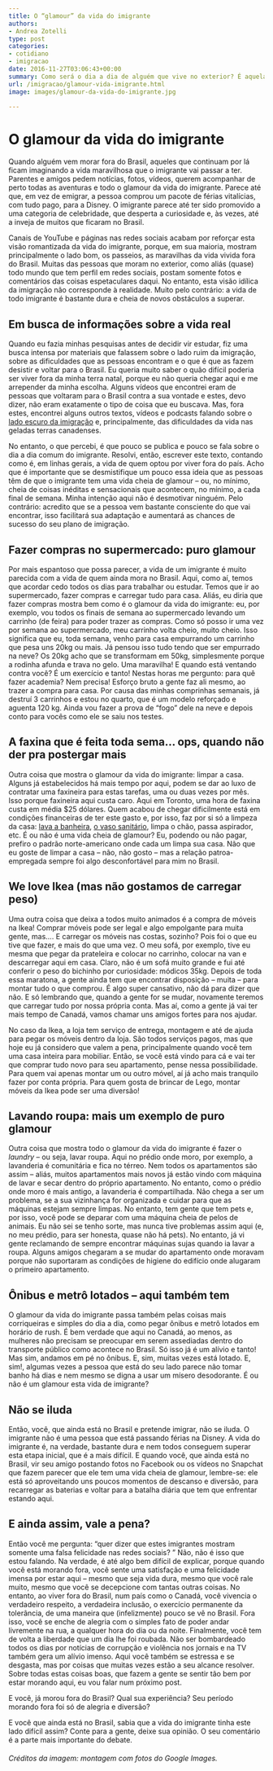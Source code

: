 ```yaml
---
title: O “glamour” da vida do imigrante
authors:
- Andrea Zotelli
type: post
categories:
- cotidiano
- imigracao
date: 2016-11-27T03:06:43+00:00
summary: Como será o dia a dia de alguém que vive no exterior? É aquela vida cheia de acontecimentos, aventuras, novidades e coisas fascinantes no dia a dia? Ou se parece muito mais com a vida comum de quem continua morando no Brasil? Neste texto, falo um pouco sobre isso e você vai poder saber como é, afinal de contas, todo o glamour da vida do imigrante.
url: /imigracao/glamour-vida-imigrante.html
image: images/glamour-da-vida-do-imigrante.jpg

---
```

# O glamour da vida do imigrante

Quando alguém vem morar fora do Brasil, aqueles que continuam por lá ficam imaginando a vida maravilhosa que o imigrante vai passar a ter. Parentes e amigos pedem notícias, fotos, vídeos, querem acompanhar de perto todas as aventuras e todo o glamour da vida do imigrante. Parece até que, em vez de emigrar, a pessoa comprou um pacote de férias vitalícias, com tudo pago, para a Disney. O imigrante parece até ter sido promovido a uma categoria de celebridade, que desperta a curiosidade e, às vezes, até a inveja de muitos que ficaram no Brasil.

Canais de YouTube e páginas nas redes sociais acabam por reforçar esta visão romantizada da vida do imigrante, porque, em sua maioria, mostram principalmente o lado bom, os passeios, as maravilhas da vida vivida fora do Brasil. Muitas das pessoas que moram no exterior, como aliás (quase) todo mundo que tem perfil em redes sociais, postam somente fotos e comentários das coisas espetaculares daqui. No entanto, esta visão idílica da imigração não corresponde à realidade. Muito pelo contrário: a vida de todo imigrante é bastante dura e cheia de novos obstáculos a superar.

## Em busca de informações sobre a vida real

Quando eu fazia minhas pesquisas antes de decidir vir estudar, fiz uma busca intensa por materiais que falassem sobre o lado ruim da imigração, sobre as dificuldades que as pessoas encontram e o que é que as fazem desistir e voltar para o Brasil. Eu queria muito saber o quão difícil poderia ser viver fora da minha terra natal, porque eu não queria chegar aqui e me arrepender da minha escolha. Alguns vídeos que encontrei eram de pessoas que voltaram para o Brasil contra a sua vontade e estes, devo dizer, não eram exatamente o tipo de coisa que eu buscava. Mas, fora estes, encontrei alguns outros textos, vídeos e podcasts falando sobre o [lado escuro da imigração][1] e, principalmente, das dificuldades da vida nas geladas terras canadenses.

No entanto, o que percebi, é que pouco se publica e pouco se fala sobre o dia a dia comum do imigrante. Resolvi, então, escrever este texto, contando como é, em linhas gerais, a vida de quem optou por viver fora do país. Acho que é importante que se desmistifique um pouco essa ideia que as pessoas têm de que o imigrante tem uma vida cheia de glamour – ou, no mínimo, cheia de coisas inéditas e sensacionais que acontecem, no mínimo, a cada final de semana. Minha intenção aqui não é desmotivar ninguém. Pelo contrário: acredito que se a pessoa vem bastante consciente do que vai encontrar, isso facilitará sua adaptação e aumentará as chances de sucesso do seu plano de imigração.

## Fazer compras no supermercado: puro glamour

Por mais espantoso que possa parecer, a vida de um imigrante é muito parecida com a vida de quem ainda mora no Brasil. Aqui, como aí, temos que acordar cedo todos os dias para trabalhar ou estudar. Temos que ir ao supermercado, fazer compras e carregar tudo para casa. Aliás, eu diria que fazer compras mostra bem como é o glamour da vida do imigrante: eu, por exemplo, vou todos os finais de semana ao supermercado levando um carrinho (de feira) para poder trazer as compras. Como só posso ir uma vez por semana ao supermercado, meu carrinho volta cheio, muito cheio. Isso significa que eu, toda semana, venho para casa empurrando um carrinho que pesa uns 20kg ou mais. Já pensou isso tudo tendo que ser empurrado na neve? Os 20kg acho que se transformam em 50kg, simplesmente porque a rodinha afunda e trava no gelo. Uma maravilha! E quando está ventando contra você? É um exercício e tanto! Nestas horas me pergunto: para quê fazer academia? Nem precisa! Esforço bruto a gente faz ali mesmo, ao trazer a compra para casa. Por causa das minhas comprinhas semanais, já destruí 3 carrinhos e estou no quarto, que é um modelo reforçado e aguenta 120 kg. Ainda vou fazer a prova de “fogo” dele na neve e depois conto para vocês como ele se saiu nos testes.

## A faxina que é feita toda sema&#8230; ops, quando não der pra postergar mais

Outra coisa que mostra o glamour da vida do imigrante: limpar a casa. Alguns já estabelecidos há mais tempo por aqui, podem se dar ao luxo de contratar uma faxineira para estas tarefas, uma ou duas vezes por mês. Isso porque faxineira aqui custa caro. Aqui em Toronto, uma hora de faxina custa em média $25 dólares. Quem acabou de chegar dificilmente está em condições financeiras de ter este gasto e, por isso, faz por si só a limpeza da casa: [lava a banheira][2], [o vaso sanitário][3], limpa o chão, passa aspirador, etc. É ou não é uma vida cheia de glamour? Eu, podendo ou não pagar, prefiro o padrão norte-americano onde cada um limpa sua casa. Não que eu goste de limpar a casa – não, não gosto – mas a relação patroa-empregada sempre foi algo desconfortável para mim no Brasil.

## We love Ikea (mas não gostamos de carregar peso)

Uma outra coisa que deixa a todos muito animados é a compra de móveis na Ikea! Comprar móveis pode ser legal e algo empolgante para muita gente, mas&#8230;. E carregar os móveis nas costas, sozinho? Pois foi o que eu tive que fazer, e mais do que uma vez. O meu sofá, por exemplo, tive eu mesma que pegar da prateleira e colocar no carrinho, colocar na van e descarregar aqui em casa. Claro, não é um sofá muito grande e fui até conferir o peso do bichinho por curiosidade: módicos 35kg. Depois de toda essa maratona, a gente ainda tem que encontrar disposição – muita &#8211; para montar tudo o que comprou. É algo super cansativo, não dá para dizer que não. E só lembrando que, quando a gente for se mudar, novamente teremos que carregar tudo por nossa própria conta. Mas aí, como a gente já vai ter mais tempo de Canadá, vamos chamar uns amigos fortes para nos ajudar.

No caso da Ikea, a loja tem serviço de entrega, montagem e até de ajuda para pegar os móveis dentro da loja. São todos serviços pagos, mas que hoje eu já considero que valem a pena, principalmente quando você tem uma casa inteira para mobiliar. Então, se você está vindo para cá e vai ter que comprar tudo novo para seu apartamento, pense nessa possibilidade. Para quem vai apenas montar um ou outro móvel, aí já acho mais tranquilo fazer por conta própria. Para quem gosta de brincar de Lego, montar móveis da Ikea pode ser uma diversão!

## Lavando roupa: mais um exemplo de puro glamour

Outra coisa que mostra todo o glamour da vida do imigrante é fazer o _laundry_ – ou seja, lavar roupa. Aqui no prédio onde moro, por exemplo, a lavanderia é comunitária e fica no térreo. Nem todos os apartamentos são assim – aliás, muitos apartamentos mais novos já estão vindo com máquina de lavar e secar dentro do próprio apartamento. No entanto, como o prédio onde moro é mais antigo, a lavanderia é compartilhada. Não chega a ser um problema, se a sua vizinhança for organizada e cuidar para que as máquinas estejam sempre limpas. No entanto, tem gente que tem pets e, por isso, você pode se deparar com uma máquina cheia de pelos de animais. Eu não sei se tenho sorte, mas nunca tive problemas assim aqui (e, no meu prédio, para ser honesta, quase não há pets). No entanto, já vi gente reclamando de sempre encontrar máquinas sujas quando ia lavar a roupa. Alguns amigos chegaram a se mudar do apartamento onde moravam porque não suportaram as condições de higiene do edifício onde alugaram o primeiro apartamento.

## Ônibus e metrô lotados &#8211; aqui também tem

O glamour da vida do imigrante passa também pelas coisas mais corriqueiras e simples do dia a dia, como pegar ônibus e metrô lotados em horário de rush. É bem verdade que aqui no Canadá, ao menos, as mulheres não precisam se preocupar em serem assediadas dentro do transporte público como acontece no Brasil. Só isso já é um alívio e tanto! Mas sim, andamos em pé no ônibus. E, sim, muitas vezes está lotado. E, sim!, algumas vezes a pessoa que está do seu lado parece não tomar banho há dias e nem mesmo se digna a usar um mísero desodorante. É ou não é um glamour esta vida de imigrante?

## Não se iluda

Então, você, que ainda está no Brasil e pretende imigrar, não se iluda. O imigrante não é uma pessoa que está passando férias na Disney. A vida do imigrante é, na verdade, bastante dura e nem todos conseguem superar esta etapa inicial, que é a mais difícil. E quando você, que ainda está no Brasil, vir seu amigo postando fotos no Facebook ou os vídeos no Snapchat que fazem parecer que ele tem uma vida cheia de glamour, lembre-se: ele está só aproveitando uns poucos momentos de descanso e diversão, para recarregar as baterias e voltar para a batalha diária que tem que enfrentar estando aqui.

## E ainda assim, vale a pena?

Então você me pergunta: “quer dizer que estes imigrantes mostram somente uma falsa felicidade nas redes sociais? ” Não, não é isso que estou falando. Na verdade, é até algo bem difícil de explicar, porque quando você está morando fora, você sente uma satisfação e uma felicidade imensa por estar aqui – mesmo que seja vida dura, mesmo que você rale muito, mesmo que você se decepcione com tantas outras coisas. No entanto, ao viver fora do Brasil, num país como o Canadá, você vivencia o verdadeiro respeito, a verdadeira inclusão, o exercício permanente da tolerância, de uma maneira que (infelizmente) pouco se vê no Brasil. Fora isso, você se enche de alegria com o simples fato de poder andar livremente na rua, a qualquer hora do dia ou da noite. Finalmente, você tem de volta a liberdade que um dia lhe foi roubada. Não ser bombardeado todos os dias por notícias de corrupção e violência nos jornais e na TV também gera um alívio imenso. Aqui você também se estressa e se desgasta, mas por coisas que muitas vezes estão a seu alcance resolver. Sobre todas estas coisas boas, que fazem a gente se sentir tão bem por estar morando aqui, eu vou falar num próximo post.

E você, já morou fora do Brasil? Qual sua experiência? Seu período morando fora foi só de alegria e diversão?

E você que ainda está no Brasil, sabia que a vida do imigrante tinha este lado difícil assim? Conte para a gente, deixe sua opinião. O seu comentário é a parte mais importante do debate.

###### _Créditos da imagem: montagem com fotos do Google Images._

 [1]: http://www.canadaagora.com/podeixar/o-lado-escuro-da-imigracao.html
 [2]: https://youtu.be/blq0X5TyrUk
 [3]: https://youtu.be/dumgWovSrMg